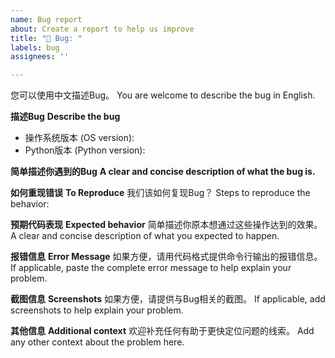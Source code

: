 ```yaml
---
name: Bug report
about: Create a report to help us improve
title: "🐛 Bug: "
labels: bug
assignees: ''

---
```


您可以使用中文描述Bug。
You are welcome to describe the bug in English.

**描述Bug**
**Describe the bug**

- 操作系统版本 (OS version):
- Python版本 (Python version):

**简单描述你遇到的Bug**
**A clear and concise description of what the bug is.**

**如何重现错误**
**To Reproduce**
我们该如何复现Bug？
Steps to reproduce the behavior:

**预期代码表现**
**Expected behavior**
简单描述你原本想通过这些操作达到的效果。
A clear and concise description of what you expected to happen.

**报错信息**
**Error Message**
如果方便，请用代码格式提供命令行输出的报错信息。
If applicable, paste the complete error message to help explain your problem.

**截图信息**
**Screenshots**
如果方便，请提供与Bug相关的截图。
If applicable, add screenshots to help explain your problem.

**其他信息**
**Additional context**
欢迎补充任何有助于更快定位问题的线索。
Add any other context about the problem here.
